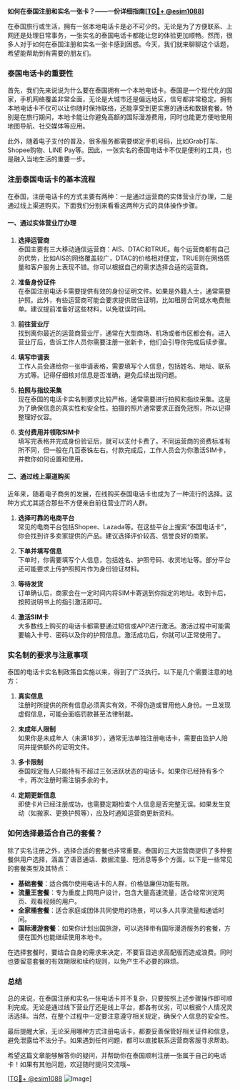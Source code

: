 **如何在泰国注册和实名一张卡？——一份详细指南[[TG💪+ @esim1088](https://t.me/s/esim1088)]**

在泰国旅行或生活，拥有一张本地电话卡是必不可少的。无论是为了方便联系、上网还是处理日常事务，一张实名的泰国电话卡都能让您的体验更加顺畅。然而，很多人对于如何在泰国注册和实名一张卡感到困惑。今天，我们就来聊聊这个话题，希望能帮助到有需要的朋友们。

### 泰国电话卡的重要性

首先，我们先来说说为什么要在泰国拥有一个本地电话卡。泰国是一个现代化的国家，手机网络覆盖非常全面，无论是大城市还是偏远地区，信号都非常稳定。拥有本地电话卡不仅可以让你随时保持联络，还能享受到更实惠的通话和数据套餐。特别是在旅行期间，本地卡能让你避免高额的国际漫游费用，同时也能更方便地使用地图导航、社交媒体等应用。

此外，随着电子支付的普及，很多服务都需要绑定手机号码，比如Grab打车、Shopee购物、LINE Pay等。因此，一张实名的泰国电话卡不仅是便利的工具，也是融入当地生活的重要一步。

### 注册泰国电话卡的基本流程

在泰国，注册电话卡的方式主要有两种：一是通过运营商的实体营业厅办理，二是通过线上渠道购买。下面我们分别来看看这两种方式的具体操作步骤。

#### 一、通过实体营业厅办理

1. **选择运营商**  
   泰国主要有三大移动通信运营商：AIS、DTAC和TRUE。每个运营商都有自己的优势，比如AIS的网络覆盖较广，DTAC的价格相对便宜，TRUE则在网络质量和客户服务上表现不错。你可以根据自己的需求选择合适的运营商。

2. **准备身份证件**  
   在泰国注册电话卡需要提供有效的身份证明文件。如果是外籍人士，通常需要护照。此外，有些运营商可能会要求提供居住证明，比如租房合同或水电费账单。建议提前准备好这些材料，以免耽误时间。

3. **前往营业厅**  
   找到离你最近的运营商营业厅，通常在大型商场、机场或者市区都会有。进入营业厅后，告诉工作人员你需要注册一张新卡，他们会引导你完成后续步骤。

4. **填写申请表**  
   工作人员会递给你一张申请表格，需要填写个人信息，包括姓名、地址、联系方式等。记得仔细核对信息是否准确，避免后续出现问题。

5. **拍照与指纹采集**  
   现在泰国的电话卡实名制要求比较严格，通常需要进行拍照和指纹采集。这是为了确保信息的真实性和安全性。拍摄的照片通常要求正面免冠照，所以记得整理好仪容。

6. **支付费用并领取SIM卡**  
   填写完表格并完成身份验证后，就可以支付卡费了。不同运营商的资费标准有所不同，但一般在几百泰铢左右。付款完成后，工作人员会为你激活SIM卡，并教你如何设置和使用。

#### 二、通过线上渠道购买

近年来，随着电子商务的发展，在线购买泰国电话卡也成为了一种流行的选择。这种方式尤其适合那些不方便亲自前往营业厅的人群。

1. **选择可靠的电商平台**  
   常见的电商平台包括Shopee、Lazada等。在这些平台上搜索“泰国电话卡”，你会找到许多卖家提供的产品。建议选择评价较高、信誉良好的商家。

2. **下单并填写信息**  
   下单时，你需要填写个人信息，包括姓名、护照号码、收货地址等。部分平台还可能要求上传护照照片作为身份验证材料。

3. **等待发货**  
   订单确认后，商家会在一定时间内将SIM卡寄送到你指定的地址。收到卡后，按照说明书上的指引激活即可。

4. **激活SIM卡**  
   大多数线上购买的电话卡都需要通过短信或APP进行激活。激活过程中可能需要输入卡号、密码以及你的护照信息。激活成功后，你就可以正常使用了。

### 实名制的要求与注意事项

泰国的电话卡实名制政策自实施以来，得到了广泛执行。以下是几个需要注意的地方：

1. **真实信息**  
   注册时所提供的所有信息必须真实有效，不得伪造或冒用他人身份。一旦发现虚假信息，可能会面临罚款甚至法律制裁。

2. **未成年人限制**  
   如果你是未成年人（未满18岁），通常无法单独注册电话卡，需要由监护人陪同并提供额外的证明文件。

3. **多卡限制**  
   泰国规定每人只能持有不超过三张活跃状态的电话卡。如果你已经持有多个卡，再次注册时需注销多余的卡。

4. **定期更新信息**  
   即使卡片已经注册成功，也需要定期检查个人信息是否完整无误。如果发生变动（如搬家、更换护照等），应及时通知运营商更新资料。

### 如何选择最适合自己的套餐？

除了实名注册之外，选择合适的套餐也非常重要。泰国的三大运营商提供了多种套餐供用户选择，涵盖了语音通话、数据流量、短消息等多个方面。以下是一些常见的套餐类型及其特点：

- **基础套餐**：适合偶尔使用电话卡的人群，价格低廉但功能有限。
- **流量王套餐**：专为重度上网用户设计，包含大量高速流量，适合经常浏览网页、观看视频的用户。
- **全家桶套餐**：适合家庭或团体共同使用的场景，可以多人共享流量和通话时间。
- **国际漫游套餐**：如果你计划出国旅游，可以选择带有国际漫游服务的套餐，方便在国外也能继续使用本地卡。

在选择套餐时，要结合自身的需求来决定，不要盲目追求高配版而造成浪费。同时也要留意套餐的有效期限和续约规则，以免产生不必要的麻烦。

### 总结

总的来说，在泰国注册和实名一张电话卡并不复杂，只要按照上述步骤操作即可顺利完成。无论是通过线下营业厅还是线上平台，都各有优劣，可以根据个人情况灵活选择。当然，在整个过程中一定要注意遵守相关规定，确保个人信息的安全性。

最后提醒大家，无论采用哪种方式注册电话卡，都要妥善保管好相关证件和信息，避免泄露给不法分子。如果遇到任何问题，都可以直接联系运营商客服寻求帮助。

希望这篇文章能够解答你的疑问，并帮助你在泰国顺利注册一张属于自己的电话卡！如果有其他问题，欢迎随时提问交流哦~  

[[TG💪+ @esim1088](https://t.me/s/esim1088) ![Image](https://i.postimg.cc/4NQfJmqS/Snipaste-2025-05-13-00-14-12.png)]